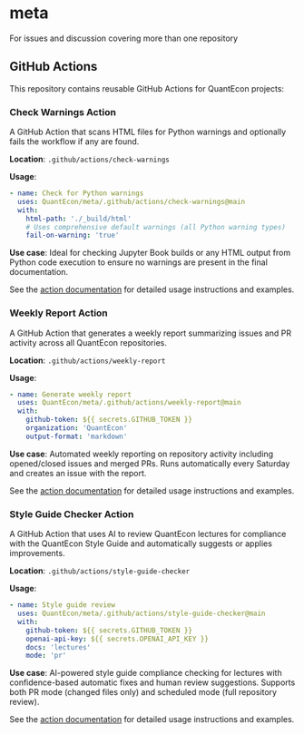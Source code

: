 # meta
For issues and discussion covering more than one repository

## GitHub Actions

This repository contains reusable GitHub Actions for QuantEcon projects:

### Check Warnings Action

A GitHub Action that scans HTML files for Python warnings and optionally fails the workflow if any are found.

**Location**: `.github/actions/check-warnings`

**Usage**:
```yaml
- name: Check for Python warnings
  uses: QuantEcon/meta/.github/actions/check-warnings@main
  with:
    html-path: './_build/html'
    # Uses comprehensive default warnings (all Python warning types)
    fail-on-warning: 'true'
```

**Use case**: Ideal for checking Jupyter Book builds or any HTML output from Python code execution to ensure no warnings are present in the final documentation.

See the [action documentation](./.github/actions/check-warnings/README.md) for detailed usage instructions and examples.

### Weekly Report Action

A GitHub Action that generates a weekly report summarizing issues and PR activity across all QuantEcon repositories.

**Location**: `.github/actions/weekly-report`

**Usage**:
```yaml
- name: Generate weekly report
  uses: QuantEcon/meta/.github/actions/weekly-report@main
  with:
    github-token: ${{ secrets.GITHUB_TOKEN }}
    organization: 'QuantEcon'
    output-format: 'markdown'
```

**Use case**: Automated weekly reporting on repository activity including opened/closed issues and merged PRs. Runs automatically every Saturday and creates an issue with the report.

See the [action documentation](./.github/actions/weekly-report/README.md) for detailed usage instructions and examples.

### Style Guide Checker Action

A GitHub Action that uses AI to review QuantEcon lectures for compliance with the QuantEcon Style Guide and automatically suggests or applies improvements.

**Location**: `.github/actions/style-guide-checker`

**Usage**:
```yaml
- name: Style guide review
  uses: QuantEcon/meta/.github/actions/style-guide-checker@main
  with:
    github-token: ${{ secrets.GITHUB_TOKEN }}
    openai-api-key: ${{ secrets.OPENAI_API_KEY }}
    docs: 'lectures'
    mode: 'pr'
```

**Use case**: AI-powered style guide compliance checking for lectures with confidence-based automatic fixes and human review suggestions. Supports both PR mode (changed files only) and scheduled mode (full repository review).

See the [action documentation](./.github/actions/style-guide-checker/README.md) for detailed usage instructions and examples.
